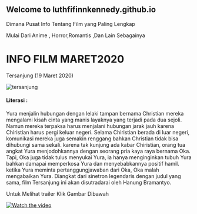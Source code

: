 ## Welcome to luthfifinnkennedy.github.io

Dimana Pusat Info Tentang Film yang Paling Lengkap

Mulai Dari Anime , Horror,Romantis ,Dan Lain Sebagainya

# INFO FILM MARET2020
Tersanjung (19 Maret 2020)

![tersanjung](https://user-images.githubusercontent.com/61154986/74734511-ac200c00-5289-11ea-8af4-0cfce0ae9bb2.jpg)
#### Literasi :
Yura menjalin hubungan dengan lelaki tampan bernama Christian mereka mengalami kisah cinta yang manis layaknya yang terjadi pada dua sejoli. Namun mereka terpaksa harus menjalani hubungan jarak jauh karena Chiristian harus pergi keluar negeri. Selama Chiristian berada di luar negeri, komunikasi mereka juga semakin renggang bahkan Christian tidak bisa dihubungi sama sekali. karena tak kunjung ada kabar Chiristian, orang tua angkat Yura menjodohkannya dengan seorang pria kaya raya bernama Oka. Tapi, Oka juga tidak tulus menyukai Yura, ia hanya menginginkan tubuh Yura bahkan damapai memperkosa Yura dan menyebabkannya positif hamil. ketika Yura meminta pertanggungjawaban dari Oka, Oka malah mengabaikan Yura. Diangkat dari sinetron legendaris dengan judul yang sama, film Tersanjung ini akan disutradarai oleh Hanung Bramantyo.




Untuk Melihat trailer Klik Gambar Dibawah


[![Watch the video](https://img.youtube.com/vi/rxCmd1mch9E/hqdefault.jpg)](https://www.youtube.com/watch?v=rxCmd1mch9E)

